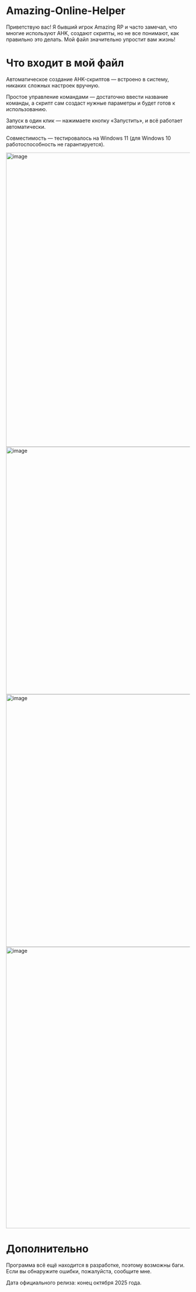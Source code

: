 # Amazing-Online-Helper

Приветствую вас! Я бывший игрок Amazing RP и часто замечал, что многие используют AHK, создают скрипты, но не все понимают, как правильно это делать. Мой файл значительно упростит вам жизнь!

# Что входит в мой файл

Автоматическое создание AHK-скриптов — встроено в систему, никаких сложных настроек вручную.

Простое управление командами — достаточно ввести название команды, а скрипт сам создаст нужные параметры и будет готов к использованию.

Запуск в один клик — нажимаете кнопку «Запустить», и всё работает автоматически.

Совместимость — тестировалось на Windows 11 (для Windows 10 работоспособность не гарантируется).



<img width="1519" height="805" alt="image" src="https://github.com/user-attachments/assets/0fe73c1f-c7a7-4a2b-8a00-fa4f1f4fa80c" />


<img width="1350" height="677" alt="image" src="https://github.com/user-attachments/assets/2035db0b-5112-42ec-81a8-a5c93d34f76c" />


<img width="1335" height="691" alt="image" src="https://github.com/user-attachments/assets/6f9562b1-63f5-45cc-a848-da3aa467fb34" />

<img width="1528" height="770" alt="image" src="https://github.com/user-attachments/assets/0b48cc29-6285-4e70-a6ed-d2105da61748" />

# Дополнительно

Программа всё ещё находится в разработке, поэтому возможны баги. Если вы обнаружите ошибки, пожалуйста, сообщите мне.

Дата официального релиза: конец октября 2025 года.
